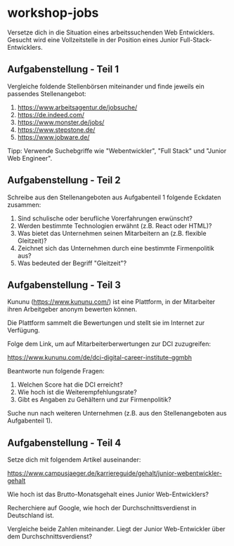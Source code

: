 # workshop-jobs

Versetze dich in die Situation eines arbeitssuchenden Web Entwicklers.
Gesucht wird eine Vollzeitstelle in der Position eines Junior Full-Stack-Entwicklers.

## Aufgabenstellung - Teil 1
Vergleiche foldende Stellenbörsen miteinander und finde jeweils ein passendes Stellenangebot:
1. https://www.arbeitsagentur.de/jobsuche/
2. https://de.indeed.com/
3. https://www.monster.de/jobs/
4. https://www.stepstone.de/
5. https://www.jobware.de/

Tipp: Verwende Suchebgriffe wie "Webentwickler", "Full Stack" und "Junior Web Engineer".

## Aufgabenstellung - Teil 2
Schreibe aus den Stellenangeboten aus Aufgabenteil 1 folgende Eckdaten zusammen:
1. Sind schulische oder berufliche Vorerfahrungen erwünscht?
2. Werden bestimmte Technologien erwähnt (z.B. React oder HTML)?
3. Was bietet das Unternehmen seinen Mitarbeitern an (z.B. flexible Gleitzeit)?
4. Zeichnet sich das Unternehmen durch eine bestimmte Firmenpolitik aus?
5. Was bedeuted der Begriff "Gleitzeit"?

## Aufgabenstellung - Teil 3
Kununu (https://www.kununu.com/) ist eine Plattform, in der Mitarbeiter ihren Arbeitgeber anonym bewerten können.

Die Plattform sammelt die Bewertungen und stellt sie im Internet zur Verfügung.

Folge dem Link, um auf Mitarbeiterberwertungen zur DCI zuzugreifen:

https://www.kununu.com/de/dci-digital-career-institute-ggmbh

Beantworte nun folgende Fragen:
1. Welchen Score hat die DCI erreicht?
2. Wie hoch ist die Weiterempfehlungsrate?
3. Gibt es Angaben zu Gehältern und zur Firmenpolitik?

Suche nun nach weiteren Unternehmen (z.B. aus den Stellenangeboten aus Aufgabenteil 1).

## Aufgabenstellung - Teil 4
Setze dich mit folgendem Artikel auseinander:

https://www.campusjaeger.de/karriereguide/gehalt/junior-webentwickler-gehalt

Wie hoch ist das Brutto-Monatsgehalt eines Junior Web-Entwicklers?

Recherchiere auf Google, wie hoch der Durchschnittsverdienst in Deutschland ist.

Vergleiche beide Zahlen miteinander. Liegt der Junior Web-Entwickler über dem Durchschnittsverdienst?
